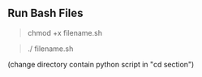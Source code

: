 ## Run Bash Files
>chmod +x filename.sh

>./ filename.sh 


(change directory contain python script in "cd section")
